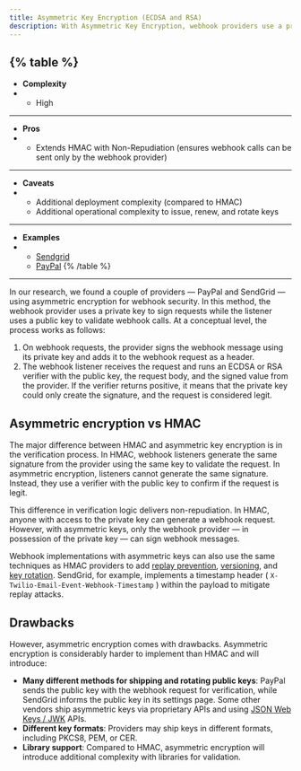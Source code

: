 ```yaml
---
title: Asymmetric Key Encryption (ECDSA and RSA) 
description: With Asymmetric Key Encryption, webhook providers use a private key to sign requests and the listener uses a public key to validate webhook calls
--- 
```


{% table %}
---
* **Complexity**
* - High
---
* **Pros**
* - Extends HMAC with Non-Repudiation (ensures webhook calls can be sent only by the webhook provider)
---
* **Caveats**
* - Additional deployment complexity (compared to HMAC)
  - Additional operational complexity to issue, renew, and rotate keys
---
* **Examples**
* - [Sendgrid](https://docs.sendgrid.com/for-developers/tracking-events/getting-started-event-webhook-security-features)
  - [PayPal](https://developer.paypal.com/docs/api-basics/notifications/webhooks/notification-messages/#event-headers)
{% /table %}
---

In our research, we found a couple of providers — PayPal and SendGrid — using asymmetric encryption for webhook security. In this method, the webhook provider uses a private key to sign requests while the listener uses a public key to validate webhook calls. At a conceptual level, the process works as follows:

1. On webhook requests, the provider signs the webhook message using its private key and adds it to the webhook request as a header.
2. The webhook listener receives the request and runs an ECDSA or RSA verifier with the public key, the request body, and the signed value from the provider. If the verifier returns positive, it means that the private key could only create the signature, and the request is considered legit.

## Asymmetric encryption vs HMAC

The major difference between HMAC and asymmetric key encryption is in the verification process. In HMAC, webhook listeners generate the same signature from the provider using the same key to validate the request. In asymmetric encryption, listeners cannot generate the same signature. Instead, they use a verifier with the public key to confirm if the request is legit.

This difference in verification logic delivers non-repudiation. In HMAC, anyone with access to the private key can generate a webhook request. However, with asymmetric keys, only the webhook provider — in possession of the private key — can sign webhook messages. 

Webhook implementations with asymmetric keys can also use the same techniques as HMAC providers to add [replay prevention](/security/replay-prevention), [versioning](/ops-experience/versioning), and [key rotation](/ops-experience/key-rotation). SendGrid, for example, implements a timestamp header ( `X-Twilio-Email-Event-Webhook-Timestamp` ) within the payload to mitigate replay attacks.

## Drawbacks

However, asymmetric encryption comes with drawbacks. Asymmetric encryption is considerably harder to implement than HMAC and will introduce:

- **Many different methods for shipping and rotating public keys**: PayPal sends the public key with the webhook request for verification, while SendGrid informs the public key in its settings page. Some other vendors ship asymmetric keys via proprietary APIs and using [JSON Web Keys / JWK](/security/jwt-jwk-oauth2) APIs.
- **Different key formats**: Providers may ship keys in different formats, including PKCS8, PEM, or CER.
- **Library support**: Compared to HMAC, asymmetric encryption will introduce additional complexity with libraries for validation.

